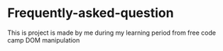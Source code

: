 # Frequently-asked-question
This is project is made by me during my learning period from free code camp DOM manipulation
